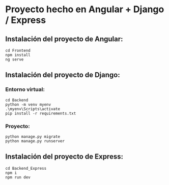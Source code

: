 # Proyecto hecho en Angular + Django / Express

## Instalación del proyecto de Angular:

  ```
  cd Frontend
  npm install
  ng serve
  ```
  
## Instalación del proyecto de Django:

### Entorno virtual:

  ```
  cd Backend
  python -m venv myenv
  .\myenv\Scripts\activate
  pip install -r requirements.txt
  ```

### Proyecto:

  ```
  python manage.py migrate
  python manage.py runserver
  ```

## Instalación del proyecto de Express:

  ```
  cd Backend_Express
  npm i
  npm run dev
  ```
